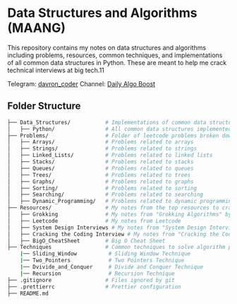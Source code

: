 # Data Structures and Algorithms (MAANG)

This repository contains my notes on data structures and algorithms including problems, resources, common techniques, and implementations of all common data structures in Python. These are meant to help me crack technical interviews at big tech.11

Telegram: [davron_coder](https://t.me/davron_coder)
Channel: [Daily Algo Boost](https://t.me/+XsGrTJ_hKSM1MmE6)

## Folder Structure

```bash
├── Data_Structures/           # Implementations of common data structures & notes
│   ├── Python/                # All common data structures implemented in Python
├── Problems/                  # Folder of leetcode problems broken down by data strcuture
│   ├── Arrays/                # Problems related to arrays
│   ├── Strings/               # Problems related to strings
│   ├── Linked_Lists/          # Problems related to linked lists
│   ├── Stacks/                # Problems related to stacks
│   ├── Queues/                # Problems related to queues
│   ├── Trees/                 # Problems related to trees
│   ├── Graphs/                # Problems related to graphs
│   ├── Sorting/               # Problems related to sorting
│   ├── Searching/             # Problems related to searching
│   ├── Dynamic_Programming/   # Problems related to dynamic programming
├── Resources/                 # My notes from the top resources to crack coding interviews
│   ├── Grokking               # My notes from "Grokking Algorithms" by Aditya Bhargava
│   ├── Leetcode               # My notes from Leetcode
│   ├── System Design Interviews # My notes from "System Design Interviews" by Alex Xu
│   ├── Cracking the Coding Interview # My notes from "Cracking the Coding Interview" by Gayle Laakmann McDowell
│   ├── BigO_CheatSheet        # Big O Cheat Sheet
├── Techniques                 # Common techniques to solve algorithm problems
    |── Sliding_Window          # Sliding Window Technique
    |── Two_Pointers            # Two Pointers Technique
    |── Dvivide_and_Conquer     # Divide and Conquer Technique
    |── Recursion               # Recursion Technique
├── .gitignore                 # Files ignored by git
├── .prettierrc                # Prettier configuration
├── README.md
```
